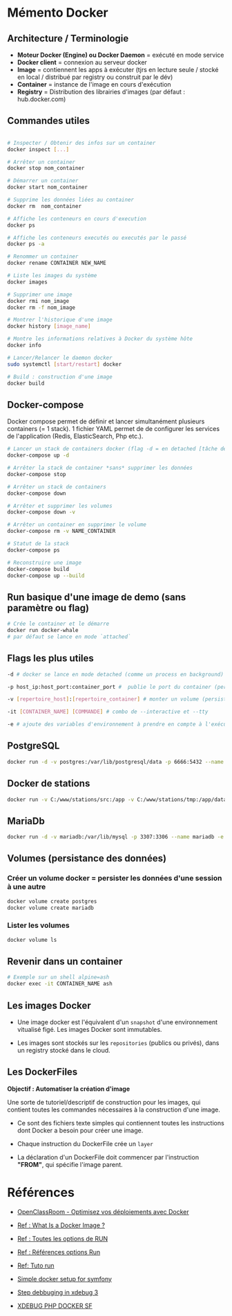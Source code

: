 # Mémento Docker

## Architecture / Terminologie

* **Moteur Docker (Engine) ou Docker Daemon** = exécuté en mode service
* **Docker client** = connexion au serveur docker
* **Image** = contiennent les apps à exécuter (tjrs en lecture seule / stocké en local / distribué par registry ou construit par le dév)
* **Container** = instance de l'image en cours d'exécution
* **Registry** = Distribution des librairies d'images  (par défaut : hub.docker.com)


## Commandes utiles
```bash

# Inspecter / Obtenir des infos sur un container
docker inspect [...]

# Arrêter un container
docker stop nom_container 

# Démarrer un container
docker start nom_container

# Supprime les données liées au container
docker rm  nom_container

# Affiche les conteneurs en cours d'execution
docker ps

# Affiche les conteneurs executés ou executés par le passé
docker ps -a 	

# Renommer un container
docker rename CONTAINER NEW_NAME

# Liste les images du système
docker images

# Supprimer une image
docker rmi nom_image
docker rm -f nom_image

# Montrer l'historique d'une image
docker history [image_name]

# Montre les informations relatives à Docker du système hôte
docker info

# Lancer/Relancer le daemon docker
sudo systemctl [start/restart] docker

# Build : construction d'une image
docker build
``` 


## Docker-compose
Docker compose permet de définir et lancer simultanément plusieurs containers (= 1 stack). 1 fichier YAML permet de de configurer les services de l'application (Redis, ElasticSearch, Php etc.).

```bash
# Lancer un stack de containers docker (flag -d = en detached [tâche de fond])
docker-compose up -d 

# Arrêter la stack de container *sans* supprimer les données
docker-compose stop

# Arrêter un stack de containers
docker-compose down

# Arrêter et supprimer les volumes
docker-compose down -v

# Arrêter un container en supprimer le volume
docker-compose rm -v NAME_CONTAINER

# Statut de la stack
docker-compose ps

# Reconstruire une image 
docker-compose build
docker-compose up --build
```

## Run basique d'une image de demo (sans paramètre ou flag)

```bash
# Crée le container et le démarre
docker run docker-whale
# par défaut se lance en mode `attached`
```

## Flags les plus utiles
```bash
-d # docker se lance en mode detached (comme un process en background)

-p host_ip:host_port:container_port #  publie le port du container (permet de publier le port en dehors de docker)

-v [repertoire_host]:[repertoire_container] # monter un volume (persistence des données, indispensable pour faire tourner une BDD avec de la persistence à l'arrêt du container (= suppression données)

-it [CONTAINER_NAME] [COMMANDE] # combo de --interactive et --tty

-e # ajoute des variables d'environnement à prendre en compte à l'exécution
```

## PostgreSQL
```bash
docker run -d -v postgres:/var/lib/postgresql/data -p 6666:5432 --name postgres -e POSTGRES_PASSWORD=root -d postgres:11
```

## Docker de stations
```bash
docker run -v C:/www/stations/src:/app -v C:/www/stations/tmp:/app/data --env-file .env -it stations  ash
```

## MariaDb
```bash
docker run -d -v mariadb:/var/lib/mysql -p 3307:3306 --name mariadb -e MYSQL_ROOT_PASSWORD=root -d mariadb:10.2
```

## Volumes (persistance des données)
### Créer un volume docker  = persister les données d'une session à une autre 
```bash
docker volume create postgres
docker volume create mariadb
```
### Lister les volumes 
```bash
docker volume ls
```

## Revenir dans un container
```bash
# Exemple sur un shell alpine=ash
docker exec -it CONTAINER_NAME ash
```

## Les images Docker
- Une image docker est l'équivalent d'un `snapshot` d'une environnement vitualisé figé. 
  Les images Docker sont immutables.

- Les images sont stockés sur les `repositories` (publics ou privés), dans un registry stocké dans le cloud.

## Les DockerFiles

**Objectif : Automatiser la création d'image**

Une sorte de tutoriel/descriptif de construction pour les images, qui contient toutes les commandes nécessaires à la construction d'une image. 

* Ce sont des fichiers texte simples qui contiennent toutes les instructions dont Docker a besoin pour créer une image.

* Chaque instruction du DockerFile crée un `layer`

* La déclaration d'un DockerFile doit commencer par l'instruction **"FROM"**, qui spécifie l'image parent.

# Références

- [OpenClassRoom - Optimisez vos déploiements avec Docker](https://openclassrooms.com/fr/courses/2035766-optimisez-votre-deploiement-en-creant-des-conteneurs-avec-docker)

- [Ref : What Is a Docker Image ?](https://searchitoperations.techtarget.com/definition/Docker-image)

- [Ref : Toutes les options de RUN](https://docs.docker.com/engine/reference/commandline/run/)
- [Ref : Références options Run](https://docs.docker.com/engine/reference/run/)
- [Ref: Tuto run](https://blog.codeship.com/the-basics-of-the-docker-run-command/)
- [Simple docker setup for symfony](https://medium.com/accesto/simple-docker-setup-for-symfony-project-accesto-blog-9dc4e3179642)
- [Step debbuging in xdebug 3](https://matthewsetter.com/setup-step-debugging-php-xdebug3-docker/)
- [XDEBUG PHP DOCKER SF](https://www.pascallandau.com/blog/phpstorm-docker-xdebug-3-php-8-1-in-2022/#install-xdebug) 
